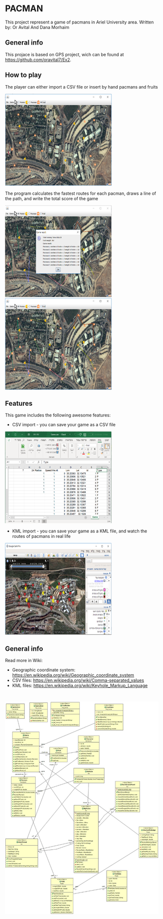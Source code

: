 PACMAN
=========
This project represent a game of pacmans in Ariel University area.
Written by: Or Avital And Dana Morhaim


General info
--------
This projace is based on GPS project, wich can be found at <a href="https://github.com/oravital7/Ex2">https://github.com/oravital7/Ex2</a>.


How to play
--------
The player can either import a CSV file or insert by hand pacmans and fruits

<img src="./Icon/gameBeforePlay.PNG" width="350" height="300">

The program calculates the fastest routes for each pacman, draws a line of the path, and write the total score of the game

<img src="./Icon/gameWithScore.PNG" width="350" height="300">
<img src="./Icon/gameWithoutScore.PNG" width="350" height="300">


Features
--------
This game includes the following awesome features:

- CSV import - you can save your game as a CSV file
<img src="./Icon/gamCsv.PNG" width="350" height="300">

- KML import - you can save your game as a KML file, and watch the routes of pacmans in real life
<img src="./Icon/gameInKml.PNG" width="350" height="300">

General info
--------------
Read more in Wiki:
- Geographic coordinate system: https://en.wikipedia.org/wiki/Geographic_coordinate_system
- CSV files: https://en.wikipedia.org/wiki/Comma-separated_values
- KML files: https://en.wikipedia.org/wiki/Keyhole_Markup_Language

&nbsp;
&nbsp;


<img src="./Icon/ClassDiagram.jpg">
